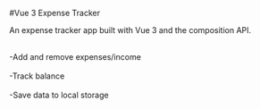 #Vue 3 Expense Tracker

An expense tracker app built with Vue 3 and the composition API.<br><br>

-Add and remove expenses/income <br><br>
-Track balance <br><br>
-Save data to local storage

